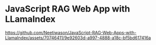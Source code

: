 # JavaScript RAG Web App with LLamaIndex






https://github.com/Neetiwason/JavaScript-RAG-Web-Apps-with-LlamaIndex/assets/70746411/9e92603d-a997-4888-a18c-bf5bd617416a

